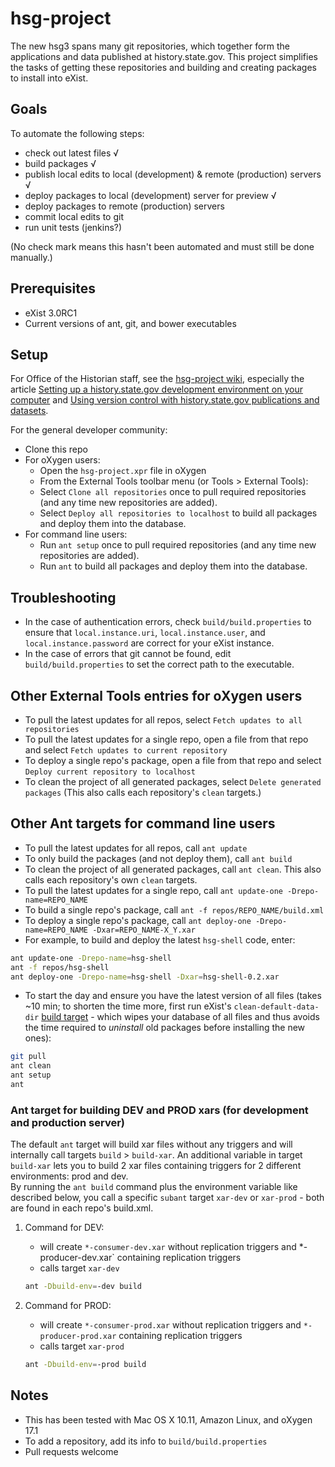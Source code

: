 # hsg-project

The new hsg3 spans many git repositories, which together form the applications and data published at history.state.gov. This project simplifies the tasks of getting these repositories and building and creating packages to install into eXist.

## Goals

To automate the following steps:

- check out latest files √
- build packages √
- publish local edits to local (development) & remote (production) servers √
- deploy packages to local (development) server for preview √
- deploy packages to remote (production) servers
- commit local edits to git
- run unit tests (jenkins?)

(No check mark means this hasn't been automated and must still be done manually.)

## Prerequisites

- eXist 3.0RC1
- Current versions of ant, git, and bower executables

## Setup

For Office of the Historian staff, see the [hsg-project wiki](https://github.com/HistoryAtState/hsg-project/wiki), especially the article [Setting up a history.state.gov development environment on your computer](https://github.com/HistoryAtState/hsg-project/wiki/setup) and [Using version control with history.state.gov publications and datasets](https://github.com/HistoryAtState/hsg-project/wiki/version-control).

For the general developer community:

- Clone this repo
- For oXygen users:
    - Open the `hsg-project.xpr` file in oXygen
    - From the External Tools toolbar menu (or Tools > External Tools): 
    - Select `Clone all repositories` once to pull required repositories (and any time new repositories are added). 
    - Select `Deploy all repositories to localhost` to build all packages and deploy them into the database.
- For command line users:
    - Run `ant setup` once to pull required repositories (and any time new repositories are added). 
    - Run `ant` to build all packages and deploy them into the database. 

## Troubleshooting

- In the case of authentication errors, check `build/build.properties` to ensure that `local.instance.uri`, `local.instance.user`, and `local.instance.password` are correct for your eXist instance.
- In the case of errors that git cannot be found, edit `build/build.properties` to set the correct path to the executable.

## Other External Tools entries for oXygen users

- To pull the latest updates for all repos, select `Fetch updates to all repositories`
- To pull the latest updates for a single repo, open a file from that repo and select `Fetch updates to current repository`
- To deploy a single repo's package, open a file from that repo and select `Deploy current repository to localhost`
- To clean the project of all generated packages, select `Delete generated packages` (This also calls each repository's `clean` targets.)

## Other Ant targets for command line users

- To pull the latest updates for all repos, call `ant update`
- To only build the packages (and not deploy them), call `ant build`
- To clean the project of all generated packages, call `ant clean`. This also calls each repository's own `clean` targets.
- To pull the latest updates for a single repo, call `ant update-one -Drepo-name=REPO_NAME`
- To build a single repo's package, call `ant -f repos/REPO_NAME/build.xml`
- To deploy a single repo's package, call `ant deploy-one -Drepo-name=REPO_NAME -Dxar=REPO_NAME-X_Y.xar`
- For example, to build and deploy the latest `hsg-shell` code, enter:

```bash
ant update-one -Drepo-name=hsg-shell
ant -f repos/hsg-shell
ant deploy-one -Drepo-name=hsg-shell -Dxar=hsg-shell-0.2.xar
```

- To start the day and ensure you have the latest version of all files (takes ~10 min; to shorten the time more, first run eXist's `clean-default-data-dir` [build target](http://exist-db.org/exist/apps/doc/building.xml) - which wipes your database of all files and thus avoids the time required to *uninstall* old packages before installing the new ones):

```bash
git pull
ant clean
ant setup
ant
```

### Ant target for building DEV and PROD xars (for development and production server)

The default `ant` target will build xar files without any triggers and will internally call targets `build` > `build-xar`. 
An additional variable in target `build-xar` lets you to build 2 xar files containing triggers for 2 different environments: prod and dev.  
By running the `ant build` command plus the environment variable like described below, you call a specific `subant` target `xar-dev` or `xar-prod` - both are found in each repo's build.xml.

1. Command for DEV:
    * will create `*-consumer-dev.xar` without replication triggers and *-producer-dev.xar` containing replication triggers
    * calls target `xar-dev` 
    ```bash
    ant -Dbuild-env=-dev build
    ```

2. Command for PROD: 
    * will create `*-consumer-prod.xar` without replication triggers and `*-producer-prod.xar` containing replication triggers
    * calls target `xar-prod` 
    ```bash
    ant -Dbuild-env=-prod build
    ```

## Notes

- This has been tested with Mac OS X 10.11, Amazon Linux, and oXygen 17.1
- To add a repository, add its info to `build/build.properties`
- Pull requests welcome

